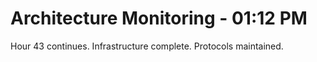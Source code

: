 # Architecture Monitoring - 01:12 PM
Hour 43 continues. Infrastructure complete. Protocols maintained.
